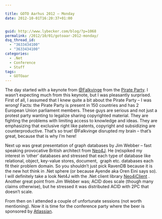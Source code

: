 ```yaml
---

title: GOTO Aarhus 2012 – Monday
date: 2012-10-01T16:20:37+01:00


guid: http://www.lybecker.com/blog/?p=1068
permalink: /2012/10/01/gotoaar-2012-monday/
dsq_thread_id:
  - "3633434100"
  - "3633434100"
categories:
  - .Net
  - Conference
  - Stuff
tags:
  - GOTOaar
---
```

The day started with a keynote from [@Falkvinge](http://twitter.com/Falkvinge "Falkvinge Twitter profile") from the [Pirate Party](http://www.piratpartiet.se/international/english "The Pirate Party website"). I wasn’t expecting much from this keynote, but I was pleasantly surprised. First of all, I assumed that I knew quite a bit about the Pirate Party – I was wrong! Facts: the Pirate Party is present in 150 countries and has 2 European Union parliament members. These guys are serious and not just a protest party wanting to legalize sharing copyrighted material. They are fighting the problems with limiting access to knowledge and ideas. They are emphasizing that exclusive right like patents, copyright and subsidizing are counterproductive. That’s so true! @Falkvinge disrupted my brain – that’s great, because that is why I’m here!

Next up was great presentation of graph databases by Jim Webber &#8211; fast speaking provocative British architect from [Neo4J](http://neo4j.org/). He (re)spiked my interest in ‘other’ databases and stressed that each type of database like relational, object, key-value stores, document,  graph etc. databases each fit their problem domain. So you shouldn’t just pick RavenDB because it is the new hot think in .Net sphere (or because Ayende aka Oren Eini says so). I will definitely take a look Net4J with the .Net client library [Neo4jClient](http://nuget.org/packages/Neo4jClient "Neo4jClient on NuGet") . Another great point from Jim Webber was; ACID does scale (though many claims otherwise), but he stressed it was distributed ACID with 2PC that doesn’t scale.

From then on I attended a couple of unfortunate sessions (not worth mentioning). Now it is time for the conference party where the beer is sponsored by [Atlassian](http://www.atlassian.com/ "Atlassian website").
